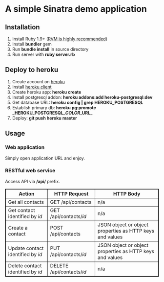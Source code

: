 # A simple Sinatra demo application

## Installation

1. Install Ruby 1.9+ ([RVM is highly recommended](https://rvm.io))
2. Install **bundler** gem
3. Run **bundle install** in source directory
4. Run server with **ruby server.rb**

## Deploy to heroku

1. Create account on [heroku](http://heroku.com)
2. Install [heroku client](https://toolbelt.herokuapp.com)
3. Create heroku app: **heroku create**
4. Install postgresql addon: **heroku addons:add heroku-postgresql:dev**
5. Get database URL: **heroku config | grep HEROKU_POSTGRESQL**
6. Establish primary db: **heroku pg:promote \_HEROKU\_POSTGRESQL\__COLOR_\_URL\_**
7. Deploy: **git push heroku master**

## Usage

### Web application

Simply open application URL and enjoy.

### RESTful web service

Access API via **/api/** prefix.

<table border="1" cellspacing="0" cellpadding="4" style="border:0.5px solid
black;">
	<tr>
		<th>Action</th>
		<th>HTTP Request</th>
		<th>HTTP Body</th>
	<tr>
		<td>Get all contacts</td>
		<td>GET /api/contacts</td>
		<td>n/a</td>
	</tr>
	<tr>
		<td>Get contact identified by <em>id</em></td>
		<td>GET /api/contacts/<em>id</em></td>
		<td>n/a</td>
	</tr>
	<tr>
		<td>Create a contact</td>
		<td>POST /api/contacts</td>
		<td>JSON object or object properties as HTTP keys and values</td>
	</tr>
	<tr>
		<td>Update contact identified by <em>id</em></td>
		<td>PUT /api/contacts/<em>id</em></td>
		<td>JSON object or object properties as HTTP keys and values</td>
	</tr>
	<tr>
		<td>Delete contact identified by <em>id</em></td>
		<td>DELETE /api/contacts/<em>id</em></td>
		<td>n/a</td>
	</tr>
</table>